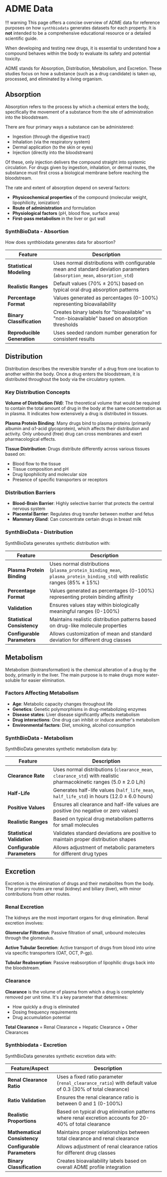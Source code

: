 # ADME Data

!!! warning 
    This page offers a concise overview of ADME data for reference purposes on how `synthbiodata` generates datasets for each property. It is **not** intended to be a comprehensive educational resource or a detailed scientific guide.

When developing and testing new drugs, it is essential to understand how a compound behaves within the body to evaluate its safety and potential toxicity.

ADME stands for Absorption, Distribution, Metabolism, and Excretion. These studies focus on how a substance (such as a drug candidate) is taken up, processed, and eliminated by a living organism.

## Absorption

Absorption refers to the process by which a chemical enters the body, specifically the movement of a substance from the site of administration into the bloodstream.

There are four primary ways a substance can be administered:

- Ingestion (through the digestive tract)
- Inhalation (via the respiratory system)
- Dermal application (to the skin or eyes)
- Injection (directly into the bloodstream)

Of these, only injection delivers the compound straight into systemic circulation. For drugs given by ingestion, inhalation, or dermal routes, the substance must first cross a biological membrane before reaching the bloodstream.

The rate and extent of absorption depend on several factors:

- **Physicochemical properties** of the compound (molecular weight, lipophilicity, ionization)
- **Route of administration** and formulation
- **Physiological factors** (pH, blood flow, surface area)
- **First-pass metabolism** in the liver or gut wall

### SynthBioData - Absortion

How does synthbiodata generates data for absortion?

| Feature                    | Description                                                                                                    |
|----------------------------|----------------------------------------------------------------------------------------------------------------|
| **Statistical Modeling**   | Uses normal distributions with configurable mean and standard deviation parameters (`absorption_mean`, `absorption_std`) |
| **Realistic Ranges**       | Default values (70% ± 20%) based on typical oral drug absorption patterns                                      |
| **Percentage Format**      | Values generated as percentages (0-100%) representing bioavailability                                          |
| **Binary Classification**  | Creates binary labels for "bioavailable" vs "non-bioavailable" based on absorption thresholds                  |
| **Reproducible Generation**| Uses seeded random number generation for consistent results                                                    |

## Distribution

Distribution describes the reversible transfer of a drug from one location to another within the body. Once a drug enters the bloodstream, it is distributed throughout the body via the circulatory system.

### Key Distribution Concepts

**Volume of Distribution (Vd)**: The theoretical volume that would be required to contain the total amount of drug in the body at the same concentration as in plasma. It indicates how extensively a drug is distributed in tissues.

**Plasma Protein Binding**: Many drugs bind to plasma proteins (primarily albumin and α1-acid glycoprotein), which affects their distribution and activity. Only unbound (free) drug can cross membranes and exert pharmacological effects.

**Tissue Distribution**: Drugs distribute differently across various tissues based on:
- Blood flow to the tissue
- Tissue composition and pH
- Drug lipophilicity and molecular size
- Presence of specific transporters or receptors

### Distribution Barriers

- **Blood-Brain Barrier**: Highly selective barrier that protects the central nervous system
- **Placental Barrier**: Regulates drug transfer between mother and fetus
- **Mammary Gland**: Can concentrate certain drugs in breast milk

### SynthBioData - Distribution

SynthBioData generates synthetic distribution with:

| Feature                     | Description                                                                                                      |
|-----------------------------|------------------------------------------------------------------------------------------------------------------|
| **Plasma Protein Binding**  | Uses normal distributions (`plasma_protein_binding_mean`, `plasma_protein_binding_std`) with realistic ranges (85% ± 15%) |
| **Percentage Format**       | Values generated as percentages (0-100%) representing protein binding affinity                                   |
| **Validation**              | Ensures values stay within biologically meaningful ranges (0-100%)                                               |
| **Statistical Consistency** | Maintains realistic distribution patterns based on drug-like molecule properties                                 |
| **Configurable Parameters** | Allows customization of mean and standard deviation for different drug classes                                   |

## Metabolism

Metabolism (biotransformation) is the chemical alteration of a drug by the body, primarily in the liver. The main purpose is to make drugs more water-soluble for easier elimination.

### Factors Affecting Metabolism

- **Age**: Metabolic capacity changes throughout life
- **Genetics**: Genetic polymorphisms in drug-metabolizing enzymes
- **Disease states**: Liver disease significantly affects metabolism
- **Drug interactions**: One drug can inhibit or induce another's metabolism
- **Environmental factors**: Diet, smoking, alcohol consumption

### SynthBioData - Metabolism

SynthBioData generates synthetic metabolism data by:

| Feature                  | Description                                                                                                 |
|--------------------------|-------------------------------------------------------------------------------------------------------------|
| **Clearance Rate**       | Uses normal distributions (`clearance_mean`, `clearance_std`) with realistic pharmacokinetic ranges (5.0 ± 2.0 L/h) |
| **Half-Life**            | Generates half-life values (`half_life_mean`, `half_life_std`) in hours (12.0 ± 6.0 hours)                 |
| **Positive Values**      | Ensures all clearance and half-life values are positive (no negative or zero values)                        |
| **Realistic Ranges**     | Based on typical drug metabolism patterns for small molecules                                               |
| **Statistical Validation** | Validates standard deviations are positive to maintain proper distribution shapes                          |
| **Configurable Parameters** | Allows adjustment of metabolic parameters for different drug types                                       |

## Excretion

Excretion is the elimination of drugs and their metabolites from the body. The primary routes are renal (kidney) and biliary (liver), with minor contributions from other routes.

### Renal Excretion

The kidneys are the most important organs for drug elimination. Renal excretion involves:

**Glomerular Filtration**: Passive filtration of small, unbound molecules through the glomerulus.

**Active Tubular Secretion**: Active transport of drugs from blood into urine via specific transporters (OAT, OCT, P-gp).

**Tubular Reabsorption**: Passive reabsorption of lipophilic drugs back into the bloodstream.

### Clearance

**Clearance** is the volume of plasma from which a drug is completely removed per unit time. It's a key parameter that determines:

- How quickly a drug is eliminated
- Dosing frequency requirements
- Drug accumulation potential

**Total Clearance** = Renal Clearance + Hepatic Clearance + Other Clearances

### Synthbiodata - Excretion

SynthBioData generates synthetic excretion data with:

| Feature/Aspect             | Description                                                                                                 |
|----------------------------|-------------------------------------------------------------------------------------------------------------|
| **Renal Clearance Ratio**  | Uses a fixed ratio parameter (`renal_clearance_ratio`) with default value of 0.3 (30% of total clearance)   |
| **Ratio Validation**       | Ensures the renal clearance ratio is between 0 and 1 (0-100%)                                              |
| **Realistic Proportions**  | Based on typical drug elimination patterns where renal excretion accounts for 20-40% of total clearance     |
| **Mathematical Consistency** | Maintains proper relationships between total clearance and renal clearance                                 |
| **Configurable Parameters**| Allows adjustment of renal clearance ratios for different drug classes                                      |
| **Binary Classification**  | Creates bioavailability labels based on overall ADME profile integration                                    |




